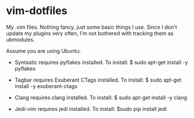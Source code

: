 vim-dotfiles
============

My .vim files. Nothing fancy, just some basic things I use. Since I don't update my plugins very often, I'm not bothered with tracking them as ubmodules.

Assume you are using Ubuntu:

* Syntastic requires pyflakes installed. 
	To install: $ sudo apt-get install -y pyflakes

* Tagbar requires Exuberant CTags installed.
	To install: $ sudo apt-get install -y exuberant-ctags

* Clang requires clang installed.
	To install: $ sudo apt-get install -y clang

* Jedi-vim requires jedi installed.
	To install: $sudo pip install jedi
